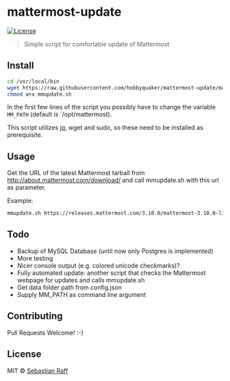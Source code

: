 # mattermost-update

[![License][mit-badge]][mit-url]

> Simple script for comfortable update of Mattermost


## Install

```bash
cd /usr/local/bin
wget https://raw.githubusercontent.com/hobbyquaker/mattermost-update/master/mmupdate.sh
chmod a+x mmupdate.sh
```

In the first few lines of the script you possibly have to change the variable `MM_PATH` (default is `/opt/mattermost).

This script utilizes [jq](https://stedolan.github.io/jq/), wget and sudo, so these need to be installed as prerequisite.

## Usage

Get the URL of the latest Mattermost tarball from http://about.mattermost.com/download/ and call mmupdate.sh with this
url as parameter.

Example:
```bash
mmupdate.sh https://releases.mattermost.com/3.10.0/mattermost-3.10.0-linux-amd64.tar.gz
```


## Todo

* Backup of MySQL Database (until now only Postgres is implemented)
* More testing
* Nicer console output (e.g. colored unicode checkmarks)?
* Fully automated update: another script that checks the Mattermost webpage for updates and calls mmupdate.sh
* Get data folder path from config.json
* Supply MM_PATH as command line argument

## Contributing

Pull Requests Welcome! :-)


## License

MIT © [Sebastian Raff](https://github.com/hobbyquaker)


[mit-badge]: https://img.shields.io/badge/License-MIT-blue.svg?style=flat
[mit-url]: LICENSE
